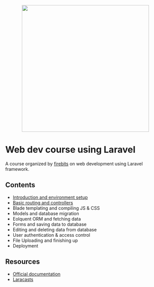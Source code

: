 <p align="center"><img src="https://res.cloudinary.com/dtfbvvkyp/image/upload/v1566331377/laravel-logolockup-cmyk-red.svg" width="400"></p>


# **Web dev course using Laravel**
A course organized by [firebits](https://firebits.net) on web development using Laravel framework.

## **Contents**
- [Introduction and environment setup](./docs/installation.md)
- [Basic routing and controllers](./docs/routingAndControllers.md)
- Blade templating and compiling JS & CSS
- Models and database migration
- Eolquent ORM and fetching data
- Forms and saving data to database
- Editing and deleting data from database
- User authentication & access control
- File Uploading and finishing up
- Deployment

## **Resources**
- [Official documentation](https://laravel.com/docs)
- [Laracasts](https://laracasts.com)